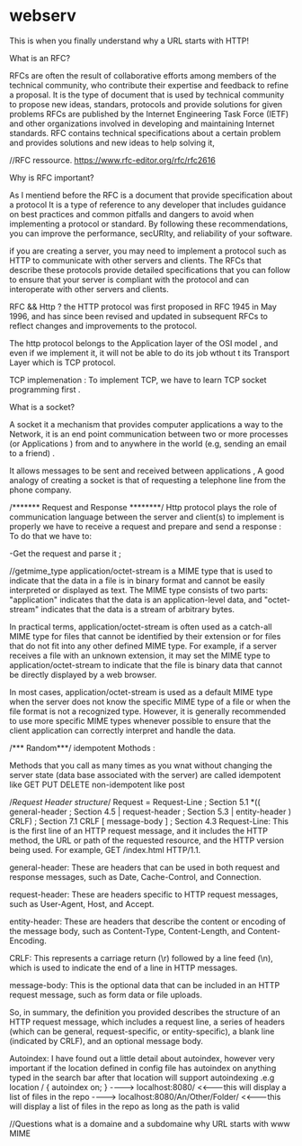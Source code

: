# webserv
This is when you finally understand why a URL starts with HTTP!


What is an RFC?

RFCs are often the result of collaborative efforts among members of the technical community, who contribute their expertise and feedback to refine a proposal. It is the type of document that is used by technical community to propose new ideas, standars, protocols and provide solutions for given problems RFCs are published by the Internet Engineering Task Force (IETF) and other organizations involved in developing and maintaining Internet standards.
RFC contains technical specifications about a certain problem and provides solutions and new ideas to help solving it, 

//RFC ressource. https://www.rfc-editor.org/rfc/rfc2616

Why is RFC important?

As I mentiend before the RFC is a document that provide specification about a protocol It is a type of reference to any developer that includes guidance on best practices and common pitfalls and dangers to avoid when implementing a protocol or standard. By following these recommendations, you can improve the performance, secURIty, and reliability of your software.

if you are creating a server, you may need to implement a protocol such as HTTP to communicate with other servers and clients. The RFCs that describe these protocols provide detailed  specifications that you can follow to ensure that your server is compliant with the protocol and can interoperate with other servers and clients.

RFC && Http ?
the HTTP protocol was first proposed in RFC 1945 in May 1996, and has since been revised and updated in subsequent RFCs to reflect changes and improvements to the protocol.


The http protocol belongs to the Application layer of the OSI model , and even if we implement it, it will not be able to do its job wthout t its  Transport Layer  which is TCP protocol.

TCP implemenation :
To implement TCP, we have to learn TCP socket programming first .

What is a socket?

A socket it a mechanism that provides computer applications a way to the Network, it is an end point communication between two or more  processes (or Applications  ) from and to anywhere in the world (e.g, sending an email to a friend) .

It allows messages to be sent and received between applications ,  A good  analogy of creating a socket is that of requesting a telephone line from the phone company.



/******* Request and Response ********/
Http protocol plays the role of communication language between the server and client(s) to implement is properly we have to receive a request and prepare and send a response :
To do that we have to:

-Get the request and parse it ;


//getmime_type
application/octet-stream is a MIME type that is used to indicate that the data in a file is in binary format and cannot be easily interpreted or displayed as text. The MIME type consists of two parts: "application" indicates that the data is an application-level data, and "octet-stream" indicates that the data is a stream of arbitrary bytes.

In practical terms, application/octet-stream is often used as a catch-all MIME type for files that cannot be identified by their extension or for files that do not fit into any other defined MIME type. For example, if a server receives a file with an unknown extension, it may set the MIME type to application/octet-stream to indicate that the file is binary data that cannot be directly displayed by a web browser.

In most cases, application/octet-stream is used as a default MIME type when the server does not know the specific MIME type of a file or when the file format is not a recognized type. However, it is generally recommended to use more specific MIME types whenever possible to ensure that the client application can correctly interpret and handle the data.








/*** Random***/
idempotent Mothods :

Methods that you call as many times as you wnat without changing the server state (data base associated with the server) are called idempotent like GET PUT DELETE
non-idempotent like post 



/*Request Header structure*/
Request       = Request-Line              ; Section 5.1
                        *(( general-header        ; Section 4.5
                         | request-header         ; Section 5.3
                         | entity-header ) CRLF)  ; Section 7.1
                        CRLF
                        [ message-body ]          ; Section 4.3
Request-Line: This is the first line of an HTTP request message, and it includes the HTTP method, the URL or path of the requested resource, and the HTTP version being used. For example, GET /index.html HTTP/1.1.

general-header: These are headers that can be used in both request and response messages, such as Date, Cache-Control, and Connection.

request-header: These are headers specific to HTTP request messages, such as User-Agent, Host, and Accept.

entity-header: These are headers that describe the content or encoding of the message body, such as Content-Type, Content-Length, and Content-Encoding.

CRLF: This represents a carriage return (\r) followed by a line feed (\n), which is used to indicate the end of a line in HTTP messages.

message-body: This is the optional data that can be included in an HTTP request message, such as form data or file uploads.

So, in summary, the definition you provided describes the structure of an HTTP request message, which includes a request line, a series of headers (which can be general, request-specific, or entity-specific), a blank line (indicated by CRLF), and an optional message body.





Autoindex:
I have found out a little detail about autoindex, however very important if the location defined in config file 
has autoindex on anything typed in the search bar after that location will support autoindexing .e.g
location /
{
    autoindex on;
}
----> localhost:8080/  <<---this will display a list of files in the repo
----> localhost:8080/An/Other/Folder/  <<---this will display a list of files in the repo as long as the path is valid 


//Questions
what is  a domaine and a subdomaine 
why URL starts with www
MIME